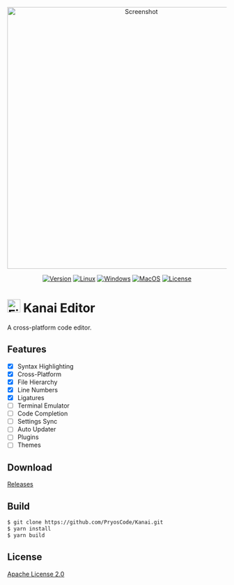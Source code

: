 <p align="center">
  <a href="https://github.com/PryosCode/Kanai/blob/master/assets/screenshot.png">
    <img src="https://github.com/PryosCode/Kanai/raw/master/assets/screenshot.png" alt="Screenshot" width="600" height="auto">
  </a>
</p>

<p align="center">
    <a href="https://github.com/PryosCode/Kanai/tags"><img alt="Version" src="https://img.shields.io/github/v/release/PryosCode/Kanai?label=Version"></a>
    <a href="https://github.com/PryosCode/Kanai/actions"><img alt="Linux" src="https://github.com/PryosCode/Kanai/actions/workflows/linux.yml/badge.svg"></a>
    <a href="https://github.com/PryosCode/Kanai/actions"><img alt="Windows" src="https://github.com/PryosCode/Kanai/actions/workflows/windows.yml/badge.svg"></a>
    <a href="https://github.com/PryosCode/Kanai/actions"><img alt="MacOS" src="https://github.com/PryosCode/Kanai/actions/workflows/macos.yml/badge.svg"></a>
    <a href="https://github.com/PryosCode/Kanai/blob/master/LICENSE"><img alt="License" src="https://img.shields.io/github/license/PryosCode/Kanai?label=License"></a>
</p>

# <a href="https://github.com/PryosCode/Kanai/blob/master/assets/icon.svg"><img src="https://github.com/PryosCode/Kanai/raw/master/assets/icon.png" alt="File" width="30" height="auto"></a> Kanai Editor

A cross-platform code editor.

## Features

- [x] Syntax Highlighting
- [x] Cross-Platform
- [x] File Hierarchy
- [x] Line Numbers
- [x] Ligatures
- [ ] Terminal Emulator
- [ ] Code Completion
- [ ] Settings Sync
- [ ] Auto Updater
- [ ] Plugins
- [ ] Themes

## Download

[Releases](https://github.com/PryosCode/Kanai/releases)

## Build

```bash
$ git clone https://github.com/PryosCode/Kanai.git
$ yarn install
$ yarn build
```

## License

[Apache License 2.0](https://github.com/PryosCode/Kanai/blob/master/LICENSE)